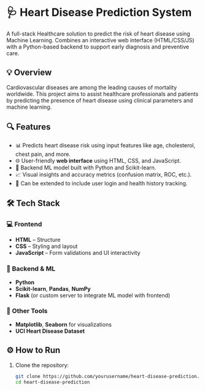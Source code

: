# 🩺 Heart Disease Prediction System

A full-stack Healthcare solution to predict the risk of heart disease using Machine Learning. Combines an interactive web interface (HTML/CSS/JS) with a Python-based backend to support early diagnosis and preventive care.

## 💡 Overview

Cardiovascular diseases are among the leading causes of mortality worldwide. This project aims to assist healthcare professionals and patients by predicting the presence of heart disease using clinical parameters and machine learning.

## 🔍 Features

- 📊 Predicts heart disease risk using input features like age, cholesterol, chest pain, and more.
- 🌐 User-friendly **web interface** using HTML, CSS, and JavaScript.
- 🧠 Backend ML model built with Python and Scikit-learn.
- 📈 Visual insights and accuracy metrics (confusion matrix, ROC, etc.).
- 🔐 Can be extended to include user login and health history tracking.

## 🛠️ Tech Stack

### 💻 Frontend
- **HTML** – Structure
- **CSS** – Styling and layout
- **JavaScript** – Form validations and UI interactivity

### 🧠 Backend & ML
- **Python**
- **Scikit-learn**, **Pandas**, **NumPy**
- **Flask** (or custom server to integrate ML model with frontend)

### 📁 Other Tools
- **Matplotlib**, **Seaborn** for visualizations
- **UCI Heart Disease Dataset**

## ⚙️ How to Run

1. Clone the repository:
   ```bash
   git clone https://github.com/yourusername/heart-disease-prediction.git
   cd heart-disease-prediction
